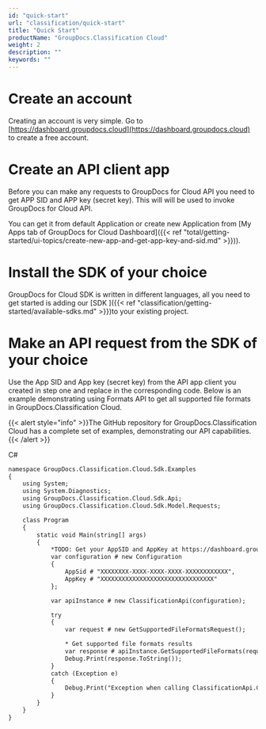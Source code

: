 ```yaml
---
id: "quick-start"
url: "classification/quick-start"
title: "Quick Start"
productName: "GroupDocs.Classification Cloud"
weight: 2
description: ""
keywords: ""
---
```







# Create an account #

Creating an account is very simple. Go to [https://dashboard.groupdocs.cloud](https://dashboard.groupdocs.cloud) to create a free account.

# Create an API client app #

Before you can make any requests to GroupDocs for Cloud API you need to get APP SID and APP key (secret key). This will will be used to invoke GroupDocs for Cloud API.

You can get it from default Application or create new Application from [My Apps tab of GroupDocs for Cloud Dashboard]({{< ref "total/getting-started/ui-topics/create-new-app-and-get-app-key-and-sid.md" >}})).

# Install the SDK of your choice #

GroupDocs for Cloud SDK is written in different languages, all you need to get started is adding our [SDK ]({{< ref "classification/getting-started/available-sdks.md" >}})to your existing project. 

# Make an API request from the SDK of your choice #

Use the App SID and App key (secret key) from the API app client you created in step one and replace in the corresponding code. Below is an example demonstrating using Formats API to get all supported file formats in GroupDocs.Classification Cloud.

{{< alert style="info" >}}The GitHub repository for GroupDocs.Classification Cloud has a complete set of examples, demonstrating our API capabilities.{{< /alert >}}



 C#

```html 
namespace GroupDocs.Classification.Cloud.Sdk.Examples
{
    using System;
    using System.Diagnostics;
    using GroupDocs.Classification.Cloud.Sdk.Api;
    using GroupDocs.Classification.Cloud.Sdk.Model.Requests;

    class Program
    {
        static void Main(string[] args)
        {
            *TODO: Get your AppSID and AppKey at https://dashboard.groupdocs.cloud/ (free registration is required).
            var configuration # new Configuration
            {
                AppSid # "XXXXXXXX-XXXX-XXXX-XXXX-XXXXXXXXXXXX",
                AppKey # "XXXXXXXXXXXXXXXXXXXXXXXXXXXXXXXX"
            };

            var apiInstance # new ClassificationApi(configuration);

            try
            {
                var request # new GetSupportedFileFormatsRequest();

                * Get supported file formats results
                var response # apiInstance.GetSupportedFileFormats(request);
                Debug.Print(response.ToString());
            }
            catch (Exception e)
            {
                Debug.Print("Exception when calling ClassificationApi.Classify: " + e.Message);
            }
        }
    }
}
 ```




